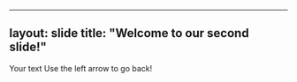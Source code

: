  ---
layout: slide
title: "Welcome to our second slide!"
---
Your text
Use the left arrow to go back!
